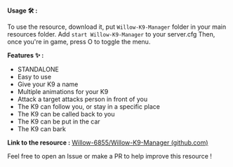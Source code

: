 **Usage :hammer_and_wrench: :**

To use the resource, download it, put `Willow-K9-Manager` folder in your main resources folder.
Add `start Willow-K9-Manager` to your server.cfg
Then, once you're in game, press O to toggle the menu.

**Features :sparkles: :**

* STANDALONE
* Easy to use
* Give your K9 a name
* Multiple animations for your K9
* Attack a target attacks person in front of you
* The K9 can follow you, or stay in a specific place
* The K9 can be called back to you
* The K9 can be put in the car
* The K9 can bark


**Link to the resource :** [Willow-6855/Willow-K9-Manager (github.com)](https://github.com/Willow-6855/Willow-K9-Manager/)

Feel free to open an Issue or make a PR to help improve this resource !
